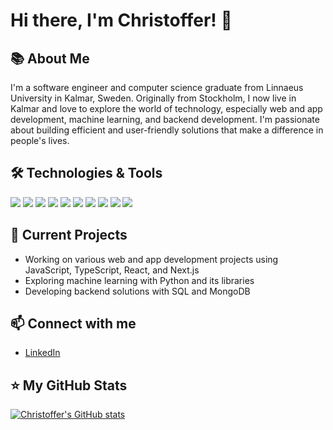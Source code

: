 # Hi there, I'm Christoffer! 👋

## 📚 About Me

I'm a software engineer and computer science graduate from Linnaeus University in Kalmar, Sweden. Originally from Stockholm, I now live in Kalmar and love to explore the world of technology, especially web and app development, machine learning, and backend development. I'm passionate about building efficient and user-friendly solutions that make a difference in people's lives.

## 🛠️ Technologies & Tools

![](https://img.shields.io/badge/Code-JavaScript-informational?style=flat&logo=javascript&logoColor=white&color=2bbc8a)
![](https://img.shields.io/badge/Code-TypeScript-informational?style=flat&logo=typescript&logoColor=white&color=2bbc8a)
![](https://img.shields.io/badge/Code-HTML5-informational?style=flat&logo=html5&logoColor=white&color=2bbc8a)
![](https://img.shields.io/badge/Code-CSS3-informational?style=flat&logo=css3&logoColor=white&color=2bbc8a)
![](https://img.shields.io/badge/Code-Java-informational?style=flat&logo=java&logoColor=white&color=2bbc8a)
![](https://img.shields.io/badge/Code-Python-informational?style=flat&logo=python&logoColor=white&color=2bbc8a)
![](https://img.shields.io/badge/Framework-Next.js-informational?style=flat&logo=next.js&logoColor=white&color=2bbc8a)
![](https://img.shields.io/badge/Library-React-informational?style=flat&logo=react&logoColor=white&color=2bbc8a)
![](https://img.shields.io/badge/Database-SQL-informational?style=flat&logo=postgresql&logoColor=white&color=2bbc8a)
![](https://img.shields.io/badge/Database-MongoDB-informational?style=flat&logo=mongodb&logoColor=white&color=2bbc8a)


## 🌱 Current Projects

- Working on various web and app development projects using JavaScript, TypeScript, React, and Next.js
- Exploring machine learning with Python and its libraries
- Developing backend solutions with SQL and MongoDB

## 📫 Connect with me

- [LinkedIn](https://www.linkedin.com/in/christoffer-eid/)

## ⭐ My GitHub Stats

[![Christoffer's GitHub stats](https://github-readme-stats.vercel.app/api?username=krukle&show_icons=true&theme=merko)](https://github.com/krukle/github-readme-stats)

